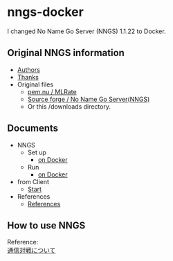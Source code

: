 # nngs-docker

I changed No Name Go Server (NNGS) 1.1.22  to Docker.

## Original NNGS information

* [Authors](./nngs-1.1.22/AUTHORS)
* [Thanks](./nngs-1.1.22/THANKS)
* Original files
  * [pem.nu / MLRate](http://pem.nu/cms/index.php/freeprogs)
  * [Source forge / No Name Go Server(NNGS)](https://sourceforge.net/projects/nngs/files/nngs/nngs-1.1.22/)
  * Or this /downloads directory.

## Documents

* NNGS
  * Set up
    * [on Docker](./doc/set-up-nngs-on-docker.md)
  * Run
    * [on Docker](./doc/run-nngs-on-docker.md)
* from Client
  * [Start](./doc/operate-from-client.md)
* References
  * [References](./doc/references.md)

## How to use NNGS

Reference:  
[通信対戦について](http://www.computer-go.jp/gifu2005/regulations/communication.html)  
